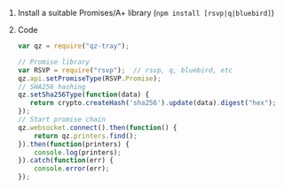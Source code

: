 1. Install a suitable Promises/A+ library (`npm install [rsvp|q|bluebird]`)

2. Code

   ```js
   var qz = require("qz-tray");

   // Promise library
   var RSVP = require("rsvp");  // rsvp, q, bluebird, etc
   qz.api.setPromiseType(RSVP.Promise);
   // SHA256 hashing
   qz.setSha256Type(function(data) {
      return crypto.createHash('sha256').update(data).digest("hex");
   });
   // Start promise chain
   qz.websocket.connect().then(function() {
       return qz.printers.find();
   }).then(function(printers) {
       console.log(printers);
   }).catch(function(err) {
       console.error(err);
   });
  ```

